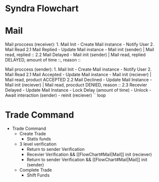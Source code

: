# Syndra Flowchart

# Mail

Mail proccess (receiver):
    1. Mail Init
        - Create Mail instance
        - Notify User
    2. Mail Read
        2.1 Mail Replied
            - Update Mail instance
            - Mail init (sender) | Mail read, replied :: 
        2.2 Mail Delayed
            - Mail init (sender) | Mail read, replied DELAYED, amount of time ::, reason ::

Mail proccess (sender):
    1. Mail Init
        - Create Mail instance
        - Notify User
    2. Mail Read
        2.1 Mail Accepted
            - Update Mail instance
            - Mail init (reciever) | Mail read, product ACCEPTED
        2.2 Mail Declined
            - Update Mail Instance
            - Mail init (reciever) | Mail read, procduct DENIED, reason ::
        2.3 Recevier Delayed
            - Update Mail Instance
            - Lock Delay (amount of time)
            - Unlock
            - Await interaction (sender)
            - reinit (reciever) `` loop

# Trade Command

 - Trade Command
    - Create Trade
        - Statis funds
    - 3 level verification
        - Return to sender Verification
        - Recevier Verification && [[FlowChart#Mail|Mail]] init (reciever)
        - Return to sender Verification && [[FlowChart#Mail|Mail]] init (sender)
    - Complete Trade
        - Shift Funds